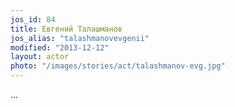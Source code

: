 ```yaml
---
jos_id: 84
title: Евгений Талашманов
jos_alias: "talashmanovevgenii"
modified: "2013-12-12"
layout: actor
photo: "/images/stories/act/talashmanov-evg.jpg"
---
```


…